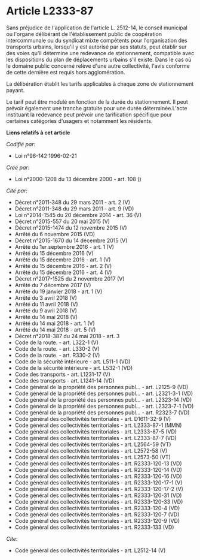 # Article L2333-87

Sans préjudice de l'application de l'article L. 2512-14, le conseil municipal ou l'organe délibérant de l'établissement
public de coopération intercommunale ou du syndicat mixte compétents pour l'organisation des transports urbains, lorsqu'il y
est autorisé par ses statuts, peut établir sur des voies qu'il détermine une redevance de stationnement, compatible avec les
dispositions du plan de déplacements urbains s'il existe. Dans le cas où le domaine public concerné relève d'une autre
collectivité, l'avis conforme de cette dernière est requis hors agglomération. 

La délibération établit les tarifs applicables à chaque zone de stationnement payant. 

Le tarif peut être modulé en fonction de la durée du stationnement. Il peut prévoir également une tranche gratuite pour une
durée déterminée.L'acte instituant la redevance peut prévoir une tarification spécifique pour certaines catégories d'usagers
et notamment les résidents.

**Liens relatifs à cet article**

_Codifié par_:

  - Loi n°96-142 1996-02-21

_Créé par_:

  - Loi n°2000-1208 du 13 décembre 2000 - art. 108 ()

_Cité par_:

  - Décret n°2011-348 du 29 mars 2011 - art. 2 (V)
  - Décret n°2011-348 du 29 mars 2011 - art. 9 (VD)
  - Loi n°2014-1545 du 20 décembre 2014 - art. 36 (V)
  - Décret n°2015-557 du 20 mai 2015 (V)
  - Décret n°2015-1474 du 12 novembre 2015 (V)
  - Arrêté du 6 novembre 2015 (VD)
  - Décret n°2015-1670 du 14 décembre 2015 (V)
  - Arrêté du 1er septembre 2016 - art. 1 (V)
  - Arrêté du 15 décembre 2016 (V)
  - Arrêté du 15 décembre 2016 - art. 1 (V)
  - Arrêté du 15 décembre 2016 - art. 2 (V)
  - Arrêté du 15 décembre 2016 - art. 4 (V)
  - Décret n°2017-1525 du 2 novembre 2017 (V)
  - Arrêté du 7 décembre 2017 (V)
  - Arrêté du 19 janvier 2018 - art. 1 (V)
  - Arrêté du 3 avril 2018 (V)
  - Arrêté du 11 avril 2018 (V)
  - Arrêté du 9 avril 2018 (V)
  - Arrêté du 14 mai 2018 (V)
  - Arrêté du 14 mai 2018 - art. 1 (V)
  - Arrêté du 14 mai 2018 - art. 5 (V)
  - Décret n°2018-387 du 24 mai 2018 - art. 3
  - Code de la route. - art. L322-1 (V)
  - Code de la route. - art. L330-2 (V)
  - Code de la route. - art. R330-2 (V)
  - Code de la sécurité intérieure - art. L511-1 (VD)
  - Code de la sécurité intérieure - art. L532-1 (VD)
  - Code des transports - art. L1231-17 (V)
  - Code des transports - art. L1241-14 (VD)
  - Code général de la propriété des personnes publ... - art. L2125-9 (VD)
  - Code général de la propriété des personnes publ... - art. L2321-3-1 (VD)
  - Code général de la propriété des personnes publ... - art. L2323-14 (VD)
  - Code général de la propriété des personnes publ... - art. L2323-7-1 (VD)
  - Code général de la propriété des personnes publ... - art. R2323-7 (VD)
  - Code général des collectivités territoriales - art. D1611-32-9 (V)
  - Code général des collectivités territoriales - art. L2333-87-1 (MMN)
  - Code général des collectivités territoriales - art. L2333-87-5 (VD)
  - Code général des collectivités territoriales - art. L2333-87-7 (VD)
  - Code général des collectivités territoriales - art. L2564-59 (VT)
  - Code général des collectivités territoriales - art. L2572-58 (V)
  - Code général des collectivités territoriales - art. L2573-50 (VT)
  - Code général des collectivités territoriales - art. R2333-120-13 (VD)
  - Code général des collectivités territoriales - art. R2333-120-14 (VD)
  - Code général des collectivités territoriales - art. R2333-120-16 (VD)
  - Code général des collectivités territoriales - art. R2333-120-17-1 (V)
  - Code général des collectivités territoriales - art. R2333-120-17-2 (V)
  - Code général des collectivités territoriales - art. R2333-120-31 (VD)
  - Code général des collectivités territoriales - art. R2333-120-33 (VD)
  - Code général des collectivités territoriales - art. R2333-120-4 (VD)
  - Code général des collectivités territoriales - art. R2333-120-7 (VD)
  - Code général des collectivités territoriales - art. R2333-120-9 (VD)
  - Code général des collectivités territoriales - art. R2333-133 (VD)

_Cite_:

  - Code général des collectivités territoriales - art. L2512-14 (V)
